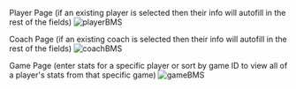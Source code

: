 Player Page (if an existing player is selected then their info will autofill in the rest of the fields)
![playerBMS](https://user-images.githubusercontent.com/107078414/194194711-baaa7a00-fa09-45ed-a702-6cbcf8371599.png)



Coach Page (if an existing coach is selected then their info will autofill in the rest of the fields)
![coachBMS](https://user-images.githubusercontent.com/107078414/194194756-e250b3a5-557b-4a67-b82b-f8989a0fa304.png)



Game Page (enter stats for a specific player or sort by game ID to view all of a player's stats from that specific game)
![gameBMS](https://user-images.githubusercontent.com/107078414/194194772-cdc51eb4-761a-44f8-bfbf-1cb1c94d2421.png)
